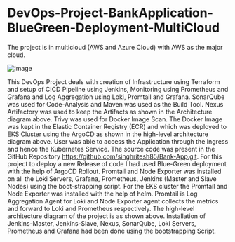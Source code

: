 # DevOps-Project-BankApplication-BlueGreen-Deployment-MultiCloud

The project is in multicloud (AWS and Azure Cloud) with AWS as the major cloud.


![image](https://github.com/user-attachments/assets/5238d7a8-eaf2-4a49-98b5-821348f3acfc)

This DevOps Project deals with creation of Infrastructure using Terraform and setup of CICD Pipeline using Jenkins, Monitoring using Prometheus and Grafana and Log Aggregation using Loki, Promtail and Grafana. SonarQube was used for Code-Analysis and Maven was used as the Build Tool. Nexus Artifactory was used to keep the Artifacts as shown in the Architecture diagram above. Trivy was used for Docker Image Scan. The Docker Image was kept in the Elastic Container Registry (ECR) and which was deployed to EKS Cluster using the ArgoCD as shown in the high-level architecture diagram above. User was able to access the Application through the Ingress and hence the Kubernetes Service. The source code was present in the GitHub Repository https://github.com/singhritesh85/Bank-App.git. For this project to deploy a new Release of code I had used Blue-Green deployment with the help of ArgoCD Rollout. Promtail and Node Exporter was installed on all the Loki Servers, Grafana, Prometheus, Jenkins (Master and Slave Nodes) using the boot-strapping script. For the EKS cluster the Promtail and Node Exporter was installed with the help of helm. 
Promtail is Log Aggregation Agent for Loki and Node Exporter agent collects the metrics and forward to Loki and Prometheus respectively. The high-level architecture diagram of the project is as shown above. Installation of Jenkins-Master, Jenkins-Slave, Nexus, SonarQube, Loki Servers, Prometheus and Grafana had been done using the bootstrapping Script. 

